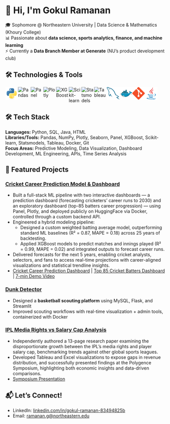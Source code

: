 # 👋 Hi, I'm Gokul Ramanan  

🎓 Sophomore @ Northeastern University | Data Science & Mathematics (Khoury College)  
📊 Passionate about **data science, sports analytics, finance, and machine learning**  
⚡ Currently a **Data Branch Member at Generate** (NU’s product development club)  

## 🛠 Technologies & Tools  

<img align="left" alt="Python" width="40px" src="https://raw.githubusercontent.com/devicons/devicon/master/icons/python/python-original.svg"/>
<img align="left" alt="Pandas" width="40px" src="https://raw.githubusercontent.com/pandas-dev/pandas/main/web/pandas/static/img/pandas_mark.svg"/>
<img align="left" alt="Panel" width="40px" src="https://raw.githubusercontent.com/holoviz/panel/main/doc/_static/logo_horizontal_light_theme.png"/>
<img align="left" alt="Plotly" width="40px" src="https://avatars.githubusercontent.com/u/5997976?s=200&v=4"/>
<img align="left" alt="XGBoost" width="40px" src="https://avatars.githubusercontent.com/u/21003710?s=200&v=4"/>
<img align="left" alt="Scikit-learn" width="40px" src="https://raw.githubusercontent.com/scikit-learn/scikit-learn/main/doc/logos/scikit-learn-logo.png"/>
<img align="left" alt="Statsmodels" width="40px" src="https://avatars.githubusercontent.com/u/54715144?s=200&v=4"/>
<img align="left" alt="Tableau" width="40px" src="https://cdn.worldvectorlogo.com/logos/tableau-software.svg"/>
<img align="left" alt="SQL" width="40px" src="https://raw.githubusercontent.com/devicons/devicon/master/icons/mysql/mysql-original.svg"/>
<img align="left" alt="Docker" width="40px" src="https://raw.githubusercontent.com/devicons/devicon/master/icons/docker/docker-original.svg"/>
<img align="left" alt="Git" width="40px" src="https://raw.githubusercontent.com/devicons/devicon/master/icons/git/git-original.svg"/>
<img align="left" alt="Java" width="40px" src="https://raw.githubusercontent.com/devicons/devicon/master/icons/java/java-original.svg"/>
<br clear="left"/>

## 🛠 Tech Stack  
**Languages:** Python, SQL, Java, HTML  
**Libraries/Tools:** Pandas, NumPy, Plotly, Seaborn, Panel, XGBoost, Scikit-learn, Statsmodels, Tableau, Docker, Git  
**Focus Areas:** Predictive Modeling, Data Visualization, Dashboard Development, ML Engineering, APIs, Time Series Analysis  

## 🚀 Featured Projects  

### [Cricket Career Prediction Model & Dashboard](https://github.com/gokulramanan920/Cricket-Prediction-Model-Batters-)  
- Built a full-stack ML pipeline with two interactive dashboards — a prediction dashboard (forecasting cricketers’ career runs to 2030) and an exploratory dashboard (top-85 batters career progression) — using Panel, Plotly, and deployed publicly on HuggingFace via Docker, controlled through a custom backend API.
- Engineered a hybrid modeling pipeline:
    - Designed a custom weighted batting average model, outperforming standard ML baselines (R² = 0.87, MAPE = 0.18) across 25 years of backtesting.
    - Applied XGBoost models to predict matches and innings played (R² = 0.99, MAPE = 0.02) and integrated outputs to forecast career runs.
- Delivered forecasts for the next 5 years, enabling cricket analysts, selectors, and fans to access real-time projections with career-aligned visualizations and statistical trendline insights.  
- [Cricket Career Prediction Dashboard](https://huggingface.co/spaces/GokulRamanan/gokul-ml-prediction-runs-dashboard) | [Top 85 Cricket Batters Dashboard](https://huggingface.co/spaces/GokulRamanan/top-85-international-cricket-batters-run-progression) | [7-min Demo Video](https://drive.google.com/file/d/1e6wzfwKlAJbHXPc1pYVNUSrnmD0yu9g-/view?usp=sharing)

### [Dunk Detector](https://github.com/estebanpuyanas/Dunk-Detector)  
- Designed a **basketball scouting platform** using MySQL, Flask, and Streamlit  
- Improved scouting workflows with real-time visualization + admin tools, containerized with Docker  

### [IPL Media Rights vs Salary Cap Analysis](https://medium.com/@ramanang711/comparing-the-ipls-media-rights-and-salary-cap-to-other-professional-leagues-worldwide-9c6efc617218) 
- Independently authored a 13-page research paper examining the disproportionate growth between the IPL’s media rights and player salary cap, benchmarking trends against other global sports leagues.
- Developed Tableau and Excel visualizations to expose gaps in revenue distribution, and successfully presented findings at the Polygence Symposium, highlighting both economic insights and data-driven comparisons.
- [Symposium Presentation](https://www.youtube.com/watch?v=G9kLmbDfZtQ)

## 📬 Let’s Connect!  
- LinkedIn: [linkedin.com/in/gokul-ramanan-83494825b](https://www.linkedin.com/in/gokul-ramanan-83494825b/)  
- Email: ramanan.g@northeastern.edu 

<!--
**gokulramanan920/gokulramanan920** is a ✨ _special_ ✨ repository because its `README.md` (this file) appears on your GitHub profile.

Here are some ideas to get you started:

- 🔭 I’m currently working on ...
- 🌱 I’m currently learning ...
- 👯 I’m looking to collaborate on ...
- 🤔 I’m looking for help with ...
- 💬 Ask me about ...
- 📫 How to reach me: ...
- 😄 Pronouns: ...
- ⚡ Fun fact: ...
-->
